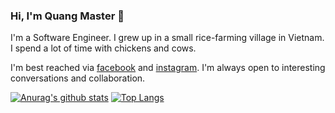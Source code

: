 ### Hi, I'm Quang Master 👋
I'm a Software Engineer. I grew up in a small rice-farming village in Vietnam. I spend a lot of time with chickens and cows.

I'm best reached via [facebook](https://www.facebook.com/m.tranminhquang) and [instagram](https://www.instagram.com/tranminhwang). I'm always open to interesting conversations and collaboration.

[![Anurag's github stats](https://github-readme-stats.vercel.app/api?username=tranminhwang&show_icons=true&count_private=true)](https://github.com/tranminhquangg)
[![Top Langs](https://github-readme-stats.vercel.app/api/top-langs/?username=tranminhwang&layout=compact&langs_count=10)](https://github.com/tranminhquangg)

